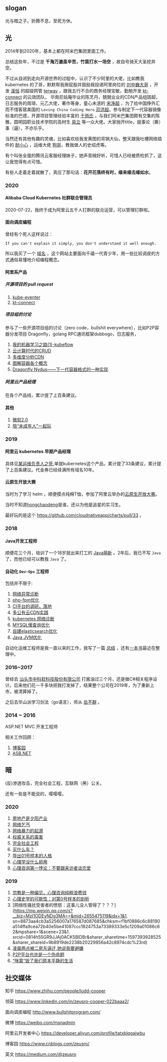 
## slogan

光与暗之子。折腾不息，至死方休。

## 光

2014年到2020年，基本上都在阿米巴集团里面工作。

总结这些年，不过是 **千淘万漉虽辛苦，竹篮打水一场空** ，故自号骑天大圣挖井空。

不过从自闭到走向开源世界的过程中，认识了不少阿里的大佬，比如教我 kubernetes 的了哥，默默帮我擦屁股并鼓励我投递阿里岗位的 [刘中巍大哥](https://github.com/ringtail) ，开发 [溪恒](https://github.com/AliyunContainerService/terway) 的超级网管 [terway](https://github.com/BSWANG) ，跟我五行不合的商务经理宝敏，勤勉开发 [kt-connect](https://github.com/alibaba/kt-connect) 的云效团队， 华南尼姑庵毕业的陈艺丹，兢兢业业的CDN产品组固超，日志服务的周琦、元乙大佬，著作等身，童心未泯的 [宋净超](https://github.com/rootsongjc) ，为了给中国挣外汇而不惜客居美国的 `Loving China Coding Hero` [邓洪超](https://github.com/hongchaodeng)，参与制定下一代容器镜像标准的巴德，开源项目管理经验丰富的 [于雨氏](http://alexstocks.github.io/) ，与我们阿米巴集团颇有交集的陈雅，圆明园职业技术学院的高材生 [易立](https://www.linkedin.com/in/li-yi-7427b5/?originalSubdomain=cn) 等一众大佬。大家抛开title，就事论（撕）事（逼），不亦乐乎。

当然还有其他有趣的灵魂，比如喜欢给我发黄图的背锅大仙，整天跟我吐槽网络插件的 [耐小心](https://github.com/qiqizjl) ，运维大佬 [狗哥](https://github.com/sunny0826)，教我做人的史绍虎等。

有个叫张全蛋的腾讯云客服经理妹子，她声音贼好听，可惜人已经被质检抓了，这让我觉得有点可惜。

有些人走着走着就散了，真应了那句话：**花开花落终有时，缘来缘去缘如水**。

### 2020

#### Alibaba Cloud Kubernetes 社群联合管理员

2020-07-22，我终于成为阿里云五千人钉群的联合运营，可以管理钉群啦。

#### 面向调皮编程

曾经有个死人这样说过：

    If you can't explain it simply, you don't understand it well enough.

所以我买了一个 [域名](http://www.bullshitprogram.com/) ，这个网站主要面向千禧一代青少年，用一些比较调皮的方式通俗易懂地介绍编程概念。

#### 阿里系产品

##### 开源项目的 pull request

1. [kube-eventer](https://github.com/AliyunContainerService/kube-eventer/pulls?q=is%3Apr+author%3Azeusro+is%3Aclosed)
1. [kt-connect](https://github.com/alibaba/kt-connect/pulls?q=is%3Apr+author%3Azeusro+is%3Aclosed)

##### 项目组的讨论

参与了一些开源项目组的讨论（zero code，bullshit everywhere），比如P2P容器分发项目 Dragonfly，golang RPC通讯框架dubbogo，日志服务，

1. [我的机器学习之路(1)-kubeflow](https://zhuanlan.zhihu.com/p/78595556)
1. [云计算时代的CRUD](https://zhuanlan.zhihu.com/p/143005015)
1. [多维度分析CDN](https://zhuanlan.zhihu.com/p/142787755)
1. [图解容器各个概念](https://developer.aliyun.com/article/770150)
1. [Dragonfly Nydus——下一代容器格式的一种实现](https://developer.aliyun.com/article/769558)

##### 阿里云产品经理

在各个产品线，累计提了上百条建议。

#### 其他

1. [微软2.0](http://www.zeusro.com/2020/08/07/fuck-microsoft/)
1. [陪“未成年人”一起玩](https://zhuanlan.zhihu.com/p/163800056)

### 2019

#### 阿里云 kubernetes 早期产品经理

具体见[某运维负责人之死](https://developer.aliyun.com/article/765447),单就kubernetes这个产品，累计提了33条建议，累计提了上百条建议。代金券已经续满所有域名10年。

#### 云原生开放大赛

当时为了学习 helm ，顺便摸点纯棉T恤，参加了阿里云举办的[云原生开放大赛](https://github.com/cloudnativeapp/charts/pulls?q=is%3Apr+author%3Azeusro+is%3Aclosed)。

当时不知道[hongchaodeng](https://github.com/hongchaodeng)是谁，还以为他是追星的实习生。

最好玩的是这个 https://github.com/cloudnativeapp/charts/pull/33 。

### 2018

#### Java开发工程师

顺便花三个月，培训了一个18岁就出来打工的 [Java萌新](https://github.com/liaozihong) 。2年后，我已不写 `Java` 了，而他已经可以教我 `Java` 了。

#### 自动化 `Dev-Ops` 工程师

包括并不限于:

1. [网络异常诊断](https://www.zeusro.com/2020/03/05/baidu-sb/)
1. [php-fpm优化](https://www.zeusro.com/2019/11/25/improve-php-fpm/)
1. [CI平台的调研，落地](http://www.zeusro.com/archive/?tag=CI)
1. [多公有云CDN实践](https://www.zeusro.com/2019/09/20/cdn-pickup/)
1. [kubernetes 网络诊断](https://www.zeusro.com/2019/05/11/kubernetes-timeout/)
1. [MYSQL慢查询优化](https://www.zeusro.com/2019/03/14/mysql-solve-slow-query/)
1. [自建elasticsearch优化](https://www.zeusro.com/2018/12/26/improve-elasticsearch/)
1. [Java JVM优化](https://www.zeusro.com/2018/06/21/jvm/)

自动化运维工程师是我一直以来的工作，我写了一篇 [总结](http://www.zeusro.com/2020/04/09/my-road-of-devops/) ，还有[一本书](https://github.com/zeusro/Cloud-Native-Engineer-Book)最近在整理中。

### 2016~2017

曾经去
[汕头市中科软科技股份有限公司](https://mp.weixin.qq.com/s?__biz=MzI1ODEyNDg3MA==&mid=2655475524&idx=1&sn=09b92935059916521ec89532697d2d17&chksm=f1bf0a6dc6c8837bd4d998d5a1140601aabfaa026ca5db98db92ccdde55555ac8f75fe4bccec&mpshare=1&scene=23&srcid=0814ytFF5GIc4GB7OpPHhplK&sharer_sharetime=1597407153060&sharer_shareid=9b8919de2238b20229856a42c8974cdc#rd)
打酱油过三个月，还是做C#相关程序设计。后来他们花一千多块把我打发掉了，结果整个公司在2019年，为了重新上市，被清算掉了。

之后去华山派学习剑法（go语言），师从 [岳不群](http://mp.weixin.qq.com/s?__biz=MzI1ODEyNDg3MA==&mid=2655475621&idx=1&sn=44762063e90046f87c2baea882d72051&chksm=f1bf0a8cc6c8839a8fcd0dbfd7b1780ff377832121e8e6ae67fda7926a0aeded2b54159af1ec&mpshare=1&scene=23&srcid=0814f2V9cinoqoTgGkldIVpJ&sharer_sharetime=1597407527082&sharer_shareid=9b8919de2238b20229856a42c8974cdc#rd) 。

### 2014 ~ 2016

ASP.NET MVC 开发工程师

相关工作回顾：
1. [博客园](https://www.cnblogs.com/zeusro/)
1. [ASB.NET](https://www.cnblogs.com/zeusro/category/678946.html)

## 暗

(反)渗透攻击，完全社会工程，互联网（~~黑~~）公关。

还有一些是不能说的，嘤嘤嘤。

### 2020

1. [房地产是夕阳产业](https://zhuanlan.zhihu.com/p/163316025)
1. [网络乞丐](https://zhuanlan.zhihu.com/p/148830089)
1. [网络暴力的起源](https://zhuanlan.zhihu.com/p/146832634)
1. [权威关系的毒害](https://zhuanlan.zhihu.com/p/143016953)
1. [完全社会工程](https://zhuanlan.zhihu.com/p/137793770)
1. [买什么车？](https://zhuanlan.zhihu.com/p/129063622)
1. [导出01号样本的人格](https://zhuanlan.zhihu.com/p/126720445)
1. [心理学没什么卵用](https://zhuanlan.zhihu.com/p/123869218)
1. [心理咨询第一悖论：不要跟来访者谈恋爱](https://zhuanlan.zhihu.com/p/125131016)

### 2019

1. [宗教是一种偏见，心理咨询纯粹浪费钱](https://zhuanlan.zhihu.com/p/122786249)
1. [心理史学的可能性：对第0号样本的剖析](https://zhuanlan.zhihu.com/p/121600727)
1. [网络性骚扰受害者的愤怒：这事儿没人管得了？？？](https://mp.weixin.qq.com/s?__biz=MzI1ODEyNDg3MA==&mid=2655475119&idx=1&1. sn=8873aa4cb3a5256007a176587d087685&chksm=f1bf0886c6c88190a514ffa9cea72b40e5be41087ccc1824753a73389333e5c1209a01086c62&mpshare=1&scene=23&1. srcid=0814h55GR9JJAj0ACK5BlDBr&sharer_sharetime=1597393928525&sharer_shareid=9b8919de2238b20229856a42c8974cdc%23rd)
1. [凌晨两点被二房东逼迁,她说我要避嫌](https://zhuanlan.zhihu.com/p/73376042)
1. [P2P平台也许是一个伪命题](https://zhuanlan.zhihu.com/p/61550633)
1. [“咪蒙”毁了我们原本平静的生活](https://zhuanlan.zhihu.com/p/54323888)

## 社交媒体

知乎
https://www.zhihu.com/people/ludd-cooper

领英
https://www.linkedin.com/in/zeusro-cooper-022baaa2/

面向调皮编程
http://www.bullshitprogram.com/

微博
https://weibo.com/msnadmin

阿里云开发者中心
https://developer.aliyun.com/profile/tatxblqgajwbu

博客园
https://www.cnblogs.com/zeusro/

英文
https://medium.com/@zeusro